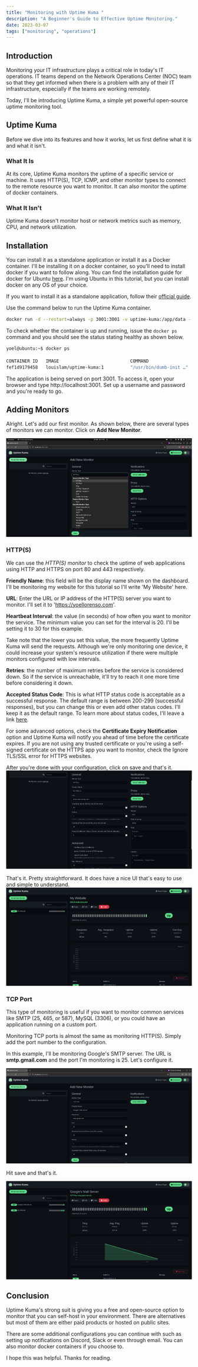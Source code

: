 ```yaml
---
title: "Monitoring with Uptime Kuma "
description: "A Beginner's Guide to Effective Uptime Monitoring."
date: 2023-03-07
tags: ["monitoring", "operations"]
---
```




## Introduction
Monitoring your IT infrastructure plays a critical role in today's IT operations. IT teams depend on the Network Operations Center (NOC) team so that they get informed when there is a problem with any of their IT infrastructure, especially if the teams are working remotely. 

Today, I'll be introducing Uptime Kuma, a simple yet powerful open-source uptime monitoring tool. 



## Uptime Kuma
Before we dive into its features and how it works, let us first define what it is and what it isn't.

### What It Is
At its core, Uptime Kuma monitors the uptime of a specific service or machine. It uses HTTP(S), TCP, ICMP, and other monitor types to connect to the remote resource you want to monitor. 
It can also monitor the uptime of docker containers. 

### What It Isn't
Uptime Kuma doesn't monitor host or network metrics such as memory, CPU, and network utilization. 

## Installation
You can install it as a standalone application or install it as a Docker container. I'll be installing it on a docker container, so you'll need to install docker if you want to follow along. 
You can find the installation guide for docker for Ubuntu [here](https://docs.docker.com/engine/install/ubuntu/). I'm using Ubuntu in this tutorial, but you can install docker on any OS of your choice.

If you want to install it as a standalone application, follow their [official guide](https://github.com/louislam/uptime-kuma).

Use the command below to run the Uptime Kuma container. 

```zsh
docker run -d --restart=always -p 3001:3001 -v uptime-kuma:/app/data --name uptime-kuma louislam/uptime-kuma:1
```

To check whether the container is up and running, issue the `docker ps` command and you should see the status stating healthy as shown below. 
```bash
yoel@ubuntu:~$ docker ps

CONTAINER ID   IMAGE                           COMMAND                  CREATED         STATUS                   PORTS                                            NAMES
fef1d9179458   louislam/uptime-kuma:1          "/usr/bin/dumb-init …"   5 minutes ago   Up 5 minutes (healthy)   0.0.0.0:3001->3001/tcp, :::3001->3001/tcp        uptime-kuma
```
The application is being served on port 3001. To access it, open your browser and type http://localhost:3001. Set up a username and password and you're ready to go. 
## Adding Monitors

Alright. Let's add our first monitor. As shown below, there are several types of monitors we can monitor. Click on **Add New Monitor**.

![monitor-types.png](./monitor-types.png)

### HTTP(S)

We can use the *HTTP(S) monitor* to check the uptime of web applications using HTTP and HTTPS on port 80 and 443 respectively. 

**Friendly Name**: this field will be the display name shown on the dashboard. I'll be monitoring my website for this tutorial so I'll write 'My Website' here.  

**URL**: Enter the URL or IP address of the HTTP(S) server you want to monitor. I'll set it to 'https://yoellorenso.com'. 

**Heartbeat Interval**: the value (in seconds) of how often you want to monitor the service. The minimum value you can set for the interval is 20. I'll be setting it to 30 for this example. 

Take note that the lower you set this value, the more frequently Uptime Kuma will send the requests. Although we're only monitoring one device, it could increase your system's resource utilization if there were multiple monitors configured with low intervals. 

**Retries**: the number of maximum retries before the service is considered down. So if the service is unreachable, it'll try to reach it one more time before considering it down. 

**Accepted Status Code**: This is what HTTP status code is acceptable as a successful response. The default range is between 200-299 (successful responses), but you can change this or even add other status codes. I'll keep it as the default range.
To learn more about status codes, I'll leave a link [here](https://developer.mozilla.org/en-US/docs/Web/HTTP/Status).

For some advanced options, check the **Certificate Expiry Notification** option and Uptime Kuma will notify you ahead of time before the certificate expires. If you are not using any trusted certificate or you're using a self-signed certificate on the HTTPS app you want to monitor, check the Ignore TLS/SSL error for HTTPS websites. 

After you're done with your configuration, click on save and that's it. 
![[https-monitor.png]](./https-monitor.png)

That's it. Pretty straightforward. It does have a nice UI that's easy to use and simple to understand. 
![[yoellorenso-monitor.png]](./yoellorenso-monitor.png)

### TCP Port
This type of monitoring is useful if you want to monitor common services like SMTP (25, 465, or 587), MySQL (3306), or you could have an application running on a custom port. 

Monitoring TCP ports is almost the same as monitoring HTTP(S). Simply add the port number to the configuration. 

In this example, I'll be monitoring Google's SMTP server. The URL is **smtp.gmail.com** and the port I'm monitoring is 25. Let's configure it. 

![[smtp-config.png]](./smtp-monitor-config.png)

Hit save and that's it.

![[smtp-server.png]](./smtp-server.png)


## Conclusion

Uptime Kuma's strong suit is giving you a free and open-source option to monitor that you can self-host in your environment. There are alternatives but most of them are either paid products or hosted on public sites. 

There are some additional configurations you can continue with such as setting up notifications on Discord, Slack or even through email. You can also monitor docker containers if you choose to. 

I hope this was helpful. Thanks for reading. 
